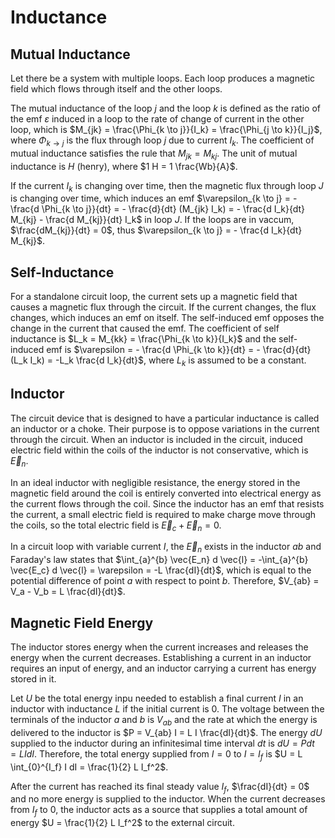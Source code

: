 # Inductance

## Mutual Inductance

Let there be a system with multiple loops. Each loop produces a magnetic field which flows through itself and the other loops.

The mutual inductance of the loop $j$ and the loop $k$ is defined as the ratio of the emf $\varepsilon$ induced in a loop to the rate of change of current in the other loop, which is $M_{jk} = \frac{\Phi_{k \to j}}{I_k} = \frac{\Phi_{j \to k}}{I_j}$, where $\Phi_{k \to j}$ is the flux through loop $j$ due to current $I_k$. The coefficient of mutual inductance satisfies the rule that $M_{jk} = M_{kj}$. The unit of mutual inductance is $H$ (henry), where $1 H = 1 \frac{Wb}{A}$.

If the current $I_k$ is changing over time, then the magnetic flux through loop $J$ is changing over time, which induces an emf $\varepsilon_{k \to j} = - \frac{d \Phi_{k \to j}}{dt} = - \frac{d}{dt} (M_{jk} I_k) = - \frac{d I_k}{dt} M_{kj} - \frac{d M_{kj}}{dt} I_k$ in loop $J$. If the loops are in vaccum, $\frac{dM_{kj}}{dt} = 0$, thus $\varepsilon_{k \to j} = - \frac{d I_k}{dt} M_{kj}$.

## Self-Inductance

For a standalone circuit loop, the current sets up a magnetic field that causes a magnetic flux through the circuit. If the current changes, the flux changes, which induces an emf on itself. The self-induced emf opposes the change in the current that caused the emf. The coefficient of self inductance is $L_k = M_{kk} = \frac{\Phi_{k \to k}}{I_k}$ and the self-induced emf is $\varepsilon = - \frac{d \Phi_{k \to k}}{dt} = - \frac{d}{dt} (L_k I_k) = -L_k \frac{d I_k}{dt}$, where $L_k$ is assumed to be a constant.

## Inductor

The circuit device that is designed to have a particular inductance is called an inductor or a choke. Their purpose is to oppose variations in the current through the circuit. When an inductor is included in the circuit, induced electric field within the coils of the inductor is not conservative, which is $\vec{E}_n$.

In an ideal inductor with negligible resistance, the energy stored in the magnetic field around the coil is entirely converted into electrical energy as the current flows through the coil. Since the inductor has an emf that resists the current, a small electric field is required to make charge move through the coils, so the total electric field is $\vec{E}_c + \vec{E}_n = 0$.

In a circuit loop with variable current $I$, the $\vec{E}_n$ exists in the inductor $ab$ and Faraday's law states that $\int_{a}^{b} \vec{E_n} d \vec{l} = -\int_{a}^{b} \vec{E_c} d \vec{l} = \varepsilon = -L \frac{dI}{dt}$, which is equal to the potential difference of point $a$ with respect to point $b$. Therefore, $V_{ab} = V_a - V_b = L \frac{dI}{dt}$.

## Magnetic Field Energy

The inductor stores energy when the current increases and releases the energy when the current decreases. Establishing a current in an inductor requires an input of energy, and an inductor carrying a current has energy stored in it.

Let $U$ be the total energy inpu  needed to establish a final current $I$ in an inductor with inductance $L$ if the initial current is $0$. The voltage between the terminals of the inductor $a$ and $b$ is $V_{ab}$ and the rate at which the energy is delivered to the inductor is $P = V_{ab} I = L I \frac{dI}{dt}$. The energy $dU$ supplied to the inductor during an infinitesimal time interval $dt$ is $dU = P dt = L I dI$. Therefore, the total energy supplied from $I = 0$ to $I = I_f$ is $U = L \int_{0}^{I_f} I dI = \frac{1}{2} L I_f^2$.

After the current has reached its final steady value $I_f$, $\frac{dI}{dt} = 0$ and no more energy is supplied to the inductor. When the current decreases from $I_f$ to $0$, the inductor acts as a source that supplies a total amount of energy $U = \frac{1}{2} L I_f^2$ to the external circuit.
